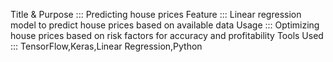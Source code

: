 Title & Purpose ::: Predicting house prices
Feature ::: Linear regression model to predict house prices based on available data
Usage ::: Optimizing house prices based on risk factors for accuracy and profitability
Tools Used ::: TensorFlow,Keras,Linear Regression,Python
